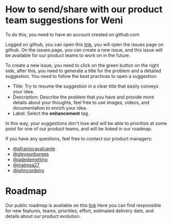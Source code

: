 # How to send/share with our product team suggestions for Weni

To do this, you need to have an account created on github.com

Logged on github, you can open this [link](https://github.com/weni-ai/product-features/issues), you will open the issues page on github. On the issues page, you can create a new issue, and this issue will be available for our product teams to work on in the future.

To create a new issue, you need to click on the green button on the right side, after this, you need to generate a title for the problem and a detailed suggestion.
You need to follow the best practices to open a suggestion:

- Title: Try to resume the suggestion in a clear title that easily conveys your idea.
- Description: Describe the problem that you have and provide more details about your thoughts, feel free to use images, videos, and documentation to enrich your idea.
- Label: Select the **enhancement** tag.

In this way, your suggestions don't lose and will be able to prioritize at some point for one of our product teams, and will be linked in our roadmap.

If you have any questions, feel free to contact our product managers:
- [@afraniocavalcante](https://github.com/afraniocavalcante)
- [@gleysonborges](https://github.com/gleysonborges)
- [@jadedemettino](https://github.com/jadedemettino)
- [@matmsa27](https://github.com/matmsa27)
- [@johncordeiro](https://github.com/johncordeiro)


# Roadmap

Our public roadmap is available on this [link](https://github.com/orgs/weni-ai/projects/6/views/1?filterQuery=)
Here you can find responsible for new features, teams, priorities, effort, estimated delivery date, and details about our product evolution.

